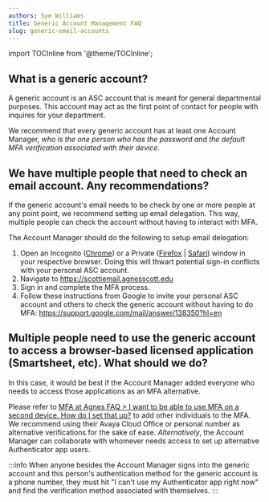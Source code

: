```yaml
---
authors: Sye Williams
title: Generic Account Management FAQ
slug: generic-email-accounts
---
```


import TOCInline from '@theme/TOCInline';  

<TOCInline toc={toc} />

## What is a generic account?

A generic account is an ASC account that is meant for general departmental purposes. This account may act as the first point of contact for people with inquires for your department. 

We recommend that every generic account has at least one Account Manager, *who is the one person who has the password and the default MFA verification associated with their device*. 
## We have multiple people that need to check an email account. Any recommendations? 

If the generic account's email needs to be check by one or more people at any point point, we recommend setting up email delegation. This way, multiple people can check the account without having to interact with MFA. 

The Account Manager should do the following to setup email delegation:
1. Open an Incognito ([Chrome](https://support.google.com/chrome/answer/95464?hl=EN&co=GENIE.Platform%3DDesktop)) or a Private ([Firefox](https://support.mozilla.org/en-US/kb/private-browsing-use-firefox-without-history#w_how-do-i-open-a-new-private-window) | [Safari](https://support.apple.com/guide/safari/browse-privately-ibrw1069/mac)) window in your respective browser. Doing this will thwart potential sign-in conflicts with your personal ASC account. 
2. Navigate to https://scottiemail.agnesscott.edu 
3. Sign in and complete the MFA process.
4. Follow these instructions from Google to invite your personal ASC account and others to check the generic account without having to do MFA: https://support.google.com/mail/answer/138350?hl=en

## Multiple people need to use the generic account to access a browser-based licensed application (Smartsheet, etc). What should we do?

In this case, it would be best if the Account Manager added everyone who needs to access those applications as an MFA alternative. 

Please refer to [MFA at Agnes FAQ > I want to be able to use MFA on a second device. How do I set that up?](https://asc-testsite2.netlify.app/docs/account-access-id-cards/MFA#i-want-to-be-able-to-use-mfa-on-a-second-device-how-do-i-set-that-up) to add other individuals to the MFA. We recommend using their Avaya Cloud Office or personal number as alternative verifications for the sake of ease. *Alternatively*, the Account Manager can collaborate with whomever needs access to set up alternative Authenticator app users.

:::info
When anyone besides the Account Manager signs into the generic account and this person's authentication method for the generic account is a phone number, they must hit "I can't use my Authenticator app right now" and find the verification method associated with themselves. 
:::

